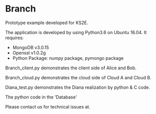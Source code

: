 # Branch
Prototype example developed for KS2E.

The application is developed by using Python3.6 on Ubuntu 16.04. It requires:
- MongoDB v3.0.15
- Openssl v1.0.2g
- Python Package: numpy package, pymongo package

Branch_client.py demonstrates the client side of Alice and Bob.

Branch_cloud.py demonstrates the cloud side of Cloud A and Cloud B.

Diana_test.py demonstrates the Diana realization by python & C code.

The python code in the 'Database'

Please contact us for technical issues at.
